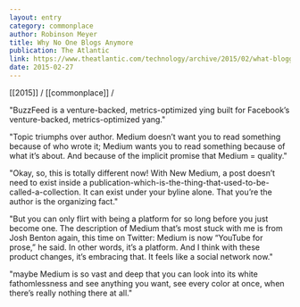 ```yaml
---
layout: entry
category: commonplace
author: Robinson Meyer
title: Why No One Blogs Anymore
publication: The Atlantic
link: https://www.theatlantic.com/technology/archive/2015/02/what-blogging-has-become/386201/
date: 2015-02-27
---
```


[[2015]] / [[commonplace]] / 

"BuzzFeed is a venture-backed, metrics-optimized ying built for Facebook’s venture-backed, metrics-optimized yang."
 
"Topic triumphs over author. Medium doesn’t want you to read something because of who wrote it; Medium wants you to read something because of what it’s about. And because of the implicit promise that Medium = quality."
 
"Okay, so, this is totally different now! With New Medium, a post doesn’t need to exist inside a publication-which-is-the-thing-that-used-to-be-called-a-collection. It can exist under your byline alone. That you’re the author is the organizing fact."

"But you can only flirt with being a platform for so long before you just become one. The description of Medium that’s most stuck with me is from Josh Benton again, this time on Twitter: Medium is now “YouTube for prose,” he said. In other words, it’s a platform. And I think with these product changes, it’s embracing that. It feels like a social network now."

"maybe Medium is so vast and deep that you can look into its white fathomlessness and see anything you want, see every color at once, when there’s really nothing there at all."
